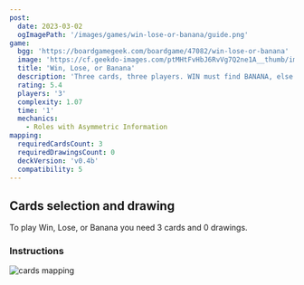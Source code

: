 ```yaml
---
post:
  date: 2023-03-02
  ogImagePath: '/images/games/win-lose-or-banana/guide.png'
game:
  bgg: 'https://boardgamegeek.com/boardgame/47082/win-lose-or-banana'
  image: 'https://cf.geekdo-images.com/ptMHtFvHbJ6RvVg7Q2ne1A__thumb/img/O8QIguzI6G9nn8aQIdSJweMCiMM=/fit-in/200x150/filters:strip_icc()/pic511669.jpg'
  title: 'Win, Lose, or Banana'
  description: 'Three cards, three players. WIN must find BANANA, else LOSE will win. Simple as that!'
  rating: 5.4
  players: '3'
  complexity: 1.07
  time: '1'
  mechanics:
    - Roles with Asymmetric Information
mapping:
  requiredCardsCount: 3
  requiredDrawingsCount: 0
  deckVersion: 'v0.4b'
  compatibility: 5
---
```


## Cards selection and drawing

To play Win, Lose, or Banana you need 3 cards and 0 drawings.

### Instructions

![cards mapping](/images/games/win-lose-or-banana/guide.png)
